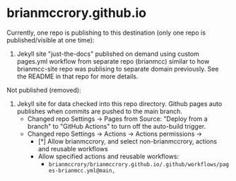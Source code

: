 # brianmccrory.github.io

Currently, one repo is publishing to this destination (only one repo is published/visible at one time):
1. Jekyll site "just-the-docs" published on demand using custom pages.yml workflow from separate repo (brianmcc) similar to how brianmcc-site repo was publising to separate domain previously. See the README in that repo for more details.

Not published (removed):
1. Jekyll site for data checked into this repo directory. Github pages auto publishes when commits are pushed to the main branch. 
   * Changed repo Settings -> Pages from Source: "Deploy from a branch" to "GitHub Actions" to turn off the auto-build trigger.
   * Changed repo Settings -> Actions -> Actions permissions -> 
      * [*] Allow brianmccrory, and select non-brianmccrory, actions and reusable workflows
      * Allow specified actions and reusable workflows:
         * `brianmccrory/brianmccrory.github.io/.github/workflows/pages-brianmcc.yml@main,`